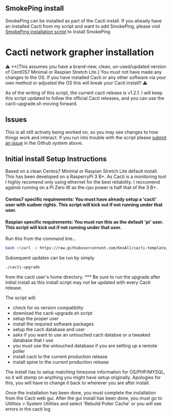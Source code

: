 ## SmokePing install
SmokePing can be installed as part of the Cacti install. If you already have an installed Cacti from my script and want to add SmokePing, please visit [SmokePing installation script](smokeping) to install SmokePing

# Cacti network grapher installation
:warning: **[This assumes you have a brand-new, clean, un-used/updated version of CentOS7 Minimal or Raspian Stretch Lite.] You must not have made any changes to the OS. If you have installed Cacti or any other software via your own method or adjusted the OS this will break your Cacti install!! :warning:

As of the writing of this script, the current cacti release is v1.2.1. I will keep this script updated to follow the official Cacti releases, and you can use the cacti-upgrade.sh moving forward.


## Issues
This is all still actively being worked on, so you may see changes to how things work and interact.
If you run into trouble with the script please [submit an issue](../../../issues/) in the Github system above.


## Initial install Setup Instructions

Based on a clean Centos7 Minimal or Raspian Stretch Lite default install. This has been developed on a RasperryPi 3 B+. As Cacti is a monitoring tool I highly recomend only using ethernet for the best reliability. I reccomend against running on a Pi Zero W as the cpu power is half that of the 3 B+.

#### Centos7 specific requirements: You must have already setup a 'cacti' user with sudoer rights. This script will kick out if not running under that user.

#### Raspian specific requirements: You must run this as the default 'pi' user. This script will kick out if not running under that user.

Run this from the command line...
```bash
bash <(curl -s https://raw.githubusercontent.com/KnoAll/cacti-template/master/install/install.sh)
```

Subsequent updates can be run by simply 
```bash
./cacti-upgrade
```
from the cacti user's home directory. *** Be sure to run the upgrade after initial install as this install script may not be updated with every Cacti release.

The script will:
* check for os version compatiblity
* download the cacti-upgrade.sh script
* setup the proper user
* install the required software packages
* setup the cacti database and user
 * asks if you want to use an untouched cacti databse or a tweaked database that I use
  * you must use the untouched database if you are setting up a remote poller
* install cacti to the current production release
* install spine to the current production release

The install has to setup matching timezone information for OS/PHP/MYSQL, so it will stomp on anything you might have setup originally. Apologies for this, you will have to change it back to wherever you are after install.

Once the installation has been done, you must complete the installation from the Cacti web gui.
After the gui install has been done, you must go to Utilities > System Utilities and select 'Rebuild Poller Cache' or you will see errors in the cacti log
